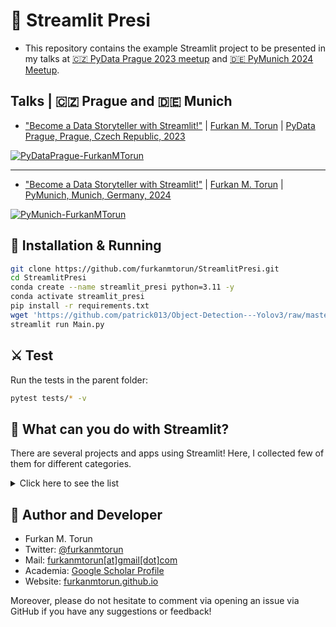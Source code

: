 # 💈 Streamlit Presi

- This repository contains the example Streamlit project to be presented in my talks at [🇨🇿 PyData Prague 2023 meetup](https://pydata.cz/) and [🇩🇪 PyMunich 2024 Meetup](https://www.meetup.com/pymunich/).

## Talks | 🇨🇿 Prague and 🇩🇪 Munich
- ["Become a Data Storyteller with Streamlit!"](https://www.meetup.com/pydata-prague/events/297072175/) | [Furkan M. Torun](https://furkanmtorun.github.io/) | [PyData Prague, Prague, Czech Republic, 2023](https://pydata.cz/)
  
[![PyDataPrague-FurkanMTorun](http://img.youtube.com/vi/zi9KgTJjnjc/0.jpg)](http://www.youtube.com/watch?v=zi9KgTJjnjc "Become a Data Storyteller with Streamlit! - Furkan M. Torun")

---

- ["Become a Data Storyteller with Streamlit!"](https://www.meetup.com/pydata-prague/events/297072175/) | [Furkan M. Torun](https://furkanmtorun.github.io/) | [PyMunich, Munich, Germany, 2024](https://www.meetup.com/pymunich/)

[![PyMunich-FurkanMTorun](http://img.youtube.com/vi/9h9sRkm72WM/0.jpg)](http://www.youtube.com/watch?v=9h9sRkm72WM "Become a Data Storyteller with Streamlit! - Furkan M. Torun")


## 💊 Installation & Running

```bash
git clone https://github.com/furkanmtorun/StreamlitPresi.git
cd StreamlitPresi
conda create --name streamlit_presi python=3.11 -y
conda activate streamlit_presi
pip install -r requirements.txt
wget 'https://github.com/patrick013/Object-Detection---Yolov3/raw/master/model/yolov3.weights' -O utils/yolov3.weights
streamlit run Main.py
```

## ⚔️ Test
Run the tests in the parent folder:
```bash
pytest tests/* -v 
```


## 🎈 What can you do with Streamlit?
There are several projects and apps using Streamlit! Here, I collected few of them for different categories.
<details>
  <summary>Click here to see the list</summary>
  <p><strong>Examples</strong></p>
<ul>
<li>http://omiclearn.org/</li>
<li>https://prophet.streamlit.app/</li>
<li>https://github.com/jrieke/best-of-streamlit</li>
<li>https://traingenerator.streamlit.app/</li>
</ul>
<p><strong>Dashboard:</strong></p>
<ul>
<li>https://okld-gallery.streamlit.app/?p=elements</li>
<li>https://shamiraty-streamlit-dashboard-descriptive-analytics-home-5ks7sm.streamlit.app/</li>
<li>https://similobeta2.streamlit.app/</li>
</ul>
<p><strong>NLP</strong>:</p>
<ul>
<li>https://blog.streamlit.io/build-a-chatbot-with-custom-data-sources-powered-by-llamaindex/</li>
<li>https://docs.streamlit.io/knowledge-base/tutorials/build-conversational-apps</li>
<li>https://llm-examples.streamlit.app/</li>
<li>https://streamlit.io/gallery?category=nlp-language</li>
<li>https://blog.streamlit.io/chat-with-pandas-dataframes-using-llms/</li>
</ul>
<p><strong>Image</strong>:</p>
<ul>
<li>https://github.com/whitphx/streamlit-webrtc</li>
<li>https://streamlit.io/generative-ai</li>
<li>https://github.com/CodingMantras/yolov8-streamlit-detection-tracking</li>
<li>https://generateimages.streamlit.app/</li>
</ul>  
</details>



## 🚀 Author and Developer
- Furkan M. Torun
- Twitter: [@furkanmtorun](https://www.twitter.com/furkanmtorun)
- Mail: [furkanmtorun[at]gmail[dot]com](mailto:furkanmtorun@gmail.com) 
- Academia: [Google Scholar Profile](https://scholar.google.com/citations?user=d5ZyOZ4AAAAJ) 
- Website: [furkanmtorun.github.io](https://furkanmtorun.github.io)

Moreover, please do not hesitate to comment via opening an issue via GitHub if you have any suggestions or feedback!

